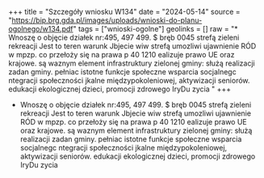 +++
title = "Szczegóły wniosku W134"
date = "2024-05-14"
source = "https://bip.brg.gda.pl/images/uploads/wnioski-do-planu-ogolnego/w134.pdf"
tags = ["wnioski-ogolne"]
geolinks = []
raw = "* Wnoszę o objęcie działek nr:495, 497 499. $ bręb 0045 strefą zieleni  rekreacji Jest to teren warunk Jbjecie wiw strefą umozliwi ujawnienie RÓD w mpzp. co przełoży się na prawa p 40 1210 ealizuje prawo UE oraz krajowe. są waznym element infrastruktury zielonej gminy: służą realizacji zadan gminy. pełniac istotne funkcje społeczne wsparcia socjalnegc ntegracji społeczności jkalne międzypokoleniowej, aktywizacji seniorów. edukacji ekologicznej dzieci, promocji zdrowego IryDu zycia "
+++

* Wnoszę o objęcie działek nr:495, 497 499. $ bręb 0045 strefą zieleni  rekreacji Jest to teren
warunk Jbjecie wiw strefą umozliwi ujawnienie RÓD w mpzp. co przełoży się na prawa p 40 1210
ealizuje prawo UE oraz krajowe. są waznym element infrastruktury zielonej gminy: służą realizacji zadan
gminy. pełniac istotne funkcje społeczne wsparcia socjalnegc ntegracji społeczności jkalne
międzypokoleniowej, aktywizacji seniorów. edukacji ekologicznej dzieci, promocji zdrowego IryDu zycia



